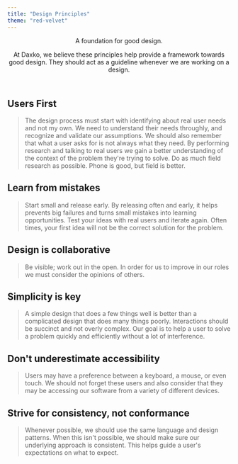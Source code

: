 ```yaml
---
title: "Design Principles"
theme: "red-velvet"
---
```


<header class="heading">
A foundation for good design.
<p>At Daxko, we believe these principles help provide a framework towards good design. They should act as a guideline whenever we are working on a design.</p>
</header>

## Users First

> The design process must start with identifying about real user needs and not my own. We need to understand their needs throughly, and recognize and validate our assumptions. We should also remember that what a user asks for is not always what they need. By performing research and talking to real users we gain a better understanding of the context of the problem they're trying to solve. Do as much field research as possible. Phone is good, but field is better.

## Learn from mistakes

> Start small and release early. By releasing often and early, it helps prevents big failures and turns small mistakes into learning opportunities. Test your ideas with real users and iterate again. Often times, your first idea will not be the correct solution for the problem.

## Design is collaborative

> Be visible; work out in the open. In order for us to improve in our roles we must consider the opinions of others.

## Simplicity is key

> A simple design that does a few things well is better than a complicated design that does many things poorly. Interactions should be succinct and not overly complex. Our goal is to help a user to solve a problem quickly and efficiently without a lot of interference.

## Don't underestimate accessibility

> Users may have a preference between a keyboard, a mouse, or even touch. We should not forget these users and also consider that they may be accessing our software from a variety of different devices.

## Strive for consistency, not conformance

> Whenever possible, we should use the same language and design patterns. When this isn't possible, we should make sure our underlying approach is consistent. This helps guide a user's expectations on what to expect.